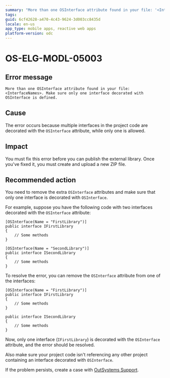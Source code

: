 ```yaml
---
summary: "More than one OSInterface attribute found in your file: '<InterfaceNames>'. Make sure only one interface decorated with OSInterface is defined."
tags:
guid: 6cf42628-a470-4c43-9624-3d003cc8435d
locale: en-us
app_type: mobile apps, reactive web apps
platform-version: odc
---
```


# OS-ELG-MODL-05003

## Error message

`More than one OSInterface attribute found in your file: <InterfaceNames>. Make sure only one interface decorated with OSInterface is defined.`

## Cause

The error occurs because multiple interfaces in the project code are decorated with the `OSInterface` attribute, while only one is allowed.

## Impact

You must fix this error before you can publish the external library. Once you've fixed it, you must create and upload a new ZIP file.

## Recommended action

You need to remove the extra `OSInterface` attributes and make sure that only one interface is decorated with `OSInterface`.

For example, suppose you have the following code with two interfaces decorated with the `OSInterface` attribute:

    [OSInterface(Name = "FirstLibrary")]
    public interface IFirstLibrary
    {
        // Some methods
    }

    [OSInterface(Name = "SecondLibrary")]
    public interface ISecondLibrary
    {
        // Some methods
    }

To resolve the error, you can remove the `OSInterface` attribute from one of the interfaces:

    [OSInterface(Name = "FirstLibrary")]
    public interface IFirstLibrary
    {
        // Some methods
    }

    public interface ISecondLibrary
    {
        // Some methods
    }

Now, only one interface (`IFirstLibrary`) is decorated with the `OSInterface` attribute, and the error should be resolved.

Also make sure your project code isn't referencing any other project containing an interface decorated with `OSInterface`.

If the problem persists, create a case with [OutSystems Support](https://www.outsystems.com/support/portal/open-support-case?ErrorCode=OS-ELG-MODL-05003).
